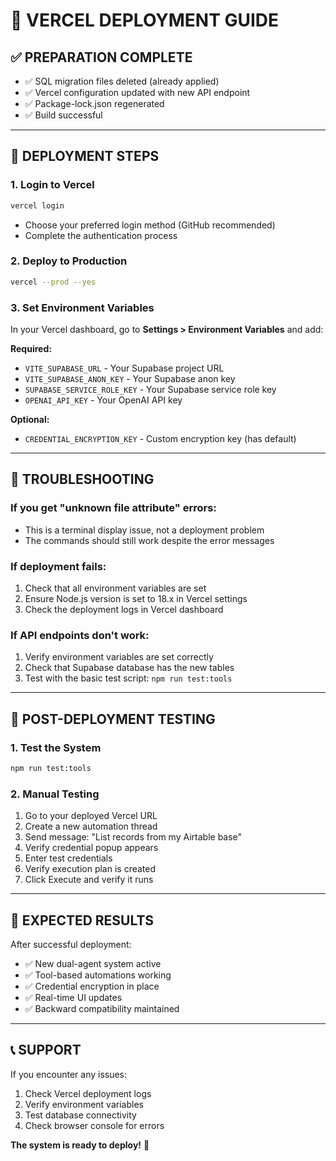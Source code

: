 # 🚀 **VERCEL DEPLOYMENT GUIDE**

## **✅ PREPARATION COMPLETE**

- ✅ SQL migration files deleted (already applied)
- ✅ Vercel configuration updated with new API endpoint
- ✅ Package-lock.json regenerated
- ✅ Build successful

---

## **🚀 DEPLOYMENT STEPS**

### **1. Login to Vercel**
```bash
vercel login
```
- Choose your preferred login method (GitHub recommended)
- Complete the authentication process

### **2. Deploy to Production**
```bash
vercel --prod --yes
```

### **3. Set Environment Variables**
In your Vercel dashboard, go to **Settings > Environment Variables** and add:

**Required:**
- `VITE_SUPABASE_URL` - Your Supabase project URL
- `VITE_SUPABASE_ANON_KEY` - Your Supabase anon key
- `SUPABASE_SERVICE_ROLE_KEY` - Your Supabase service role key
- `OPENAI_API_KEY` - Your OpenAI API key

**Optional:**
- `CREDENTIAL_ENCRYPTION_KEY` - Custom encryption key (has default)

---

## **🔧 TROUBLESHOOTING**

### **If you get "unknown file attribute" errors:**
- This is a terminal display issue, not a deployment problem
- The commands should still work despite the error messages

### **If deployment fails:**
1. Check that all environment variables are set
2. Ensure Node.js version is set to 18.x in Vercel settings
3. Check the deployment logs in Vercel dashboard

### **If API endpoints don't work:**
1. Verify environment variables are set correctly
2. Check that Supabase database has the new tables
3. Test with the basic test script: `npm run test:tools`

---

## **🧪 POST-DEPLOYMENT TESTING**

### **1. Test the System**
```bash
npm run test:tools
```

### **2. Manual Testing**
1. Go to your deployed Vercel URL
2. Create a new automation thread
3. Send message: "List records from my Airtable base"
4. Verify credential popup appears
5. Enter test credentials
6. Verify execution plan is created
7. Click Execute and verify it runs

---

## **🎯 EXPECTED RESULTS**

After successful deployment:
- ✅ New dual-agent system active
- ✅ Tool-based automations working
- ✅ Credential encryption in place
- ✅ Real-time UI updates
- ✅ Backward compatibility maintained

---

## **📞 SUPPORT**

If you encounter any issues:
1. Check Vercel deployment logs
2. Verify environment variables
3. Test database connectivity
4. Check browser console for errors

**The system is ready to deploy!** 🚀

